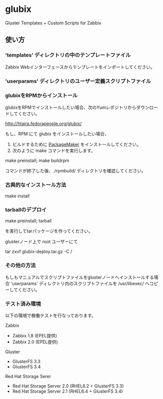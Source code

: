 glubix
======
Gluster Templates + Custom Scripts for Zabbix  
  
使い方
------

### 'templates' ディレクトリの中のテンプレートファイル ###

Zabbix Webインターフェースからテンプレートをインポートしてください。

### 'userparams' ディレクトリのユーザー定義スクリプトファイル ###

### glubixをRPMからインストール

glubixをRPMでインストールしたい場合、次のYumレポジトリからダウンロードしてください。

http://htaira.fedorapeople.org/glubix/

もし、RPM にて glubix をインストールしたい場合、
1. ビルドするために [PackageMaker](https://github.com/ssato/packagemaker/) をインストールしてください。
2. 次のように make コマンドを実行します。

make preinstall; make buildrpm

コマンドが終了した後、./rpmbuild/ ディレクトリを確認してください。

### 古典的なインストール方法

make install

### tarballのデプロイ

make preinstall; tarball

を実行してtarパッケージを作ってください。

glusterノード上で root ユーザーにて

tar zxvf glubix-deploy.tar.gz -C /

### その他の方法

もしもマニュアルでスクリプトファイルをglusterノードへインストールする場合
'userparams' ディレクトリ内のスクリプトファイルを /usr/libexec/ へコピーしてください。

### テスト済み環境

以下の環境で稼働テストを行なっております。

Zabbix
 - Zabbix 1.8 (EPEL提供)
 - Zabbix 2.0 (EPEL提供)

Gluster
 - GlusterFS 3.3 
 - GlusterFS 3.4 

Red Hat Storage Serer
 - Red Hat Storage Server 2.0 (RHEL6.2 + GlusterFS 3.3)
 - Red Hat Storage Server 2.1 (RHEL6.4 + GlusterFS 3.4)
